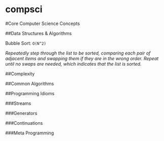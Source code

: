 compsci
=======

#Core Computer Science Concepts

##Data Structures & Algorithms

Bubble Sort: `O(N^2)`

*Repeatedly step through the list to be sorted, comparing each pair of adjacent items and swapping them if they are in the wrong order. Repeat until no swaps are needed, which indicates that the list is sorted.*




##Complexity


##Common Algorithms





##Programming Idioms

###Streams

###Generators

###Continuations

###Meta Programming

